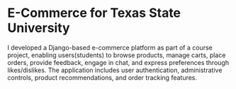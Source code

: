 # E-Commerce for Texas State University
I developed a Django-based e-commerce platform as part of a course project, enabling users(students) to browse products, manage carts, place orders, provide feedback, engage in chat, and express preferences through likes/dislikes. The application includes user authentication, administrative controls, product recommendations, and order tracking features.

